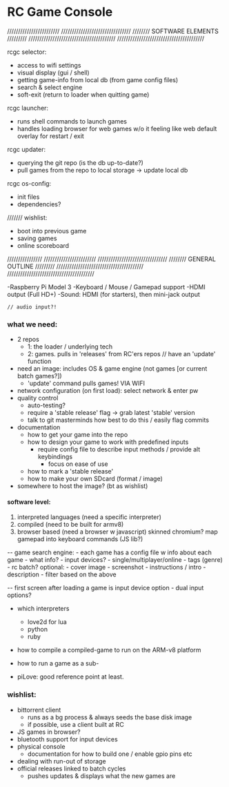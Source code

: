 # RC Game Console

////////////////////////
////////////////////////////////
//////// SOFTWARE ELEMENTS /////////
////////////////////////////////////////
////////////////////////////////////////

rcgc selector:
- access to wifi settings
- visual display (gui / shell)
- getting game-info from local db (from game config files)
- search & select engine
	<launcher>
- soft-exit (return to loader when quitting game)

rcgc launcher:
- runs shell commands to launch games
- handles loading browser for web games w/o it feeling like web
	<in game> default overlay for restart / exit

rcgc updater:
- querying the git repo (is the db up-to-date?)
- pull games from the repo to local storage
	-> update local db



	

rcgc os-config:
- init files
- dependencies?

///////
wishlist:
- boot into previous game
- saving games
- online scoreboard





////////////////
////////////////////////
////////////////////////////////
//////// GENERAL OUTLINE /////////
////////////////////////////////////////
////////////////////////////////////////

-Raspberry Pi Model 3
-Keyboard / Mouse / Gamepad support
-HDMI output (Full HD+)
-Sound: HDMI (for starters), then mini-jack output

	// audio input?!

### what we need:
- 2 repos
	- 1: the loader / underlying tech
	- 2: games. pulls in 'releases' from RC'ers repos
		// have an 'update' function
- need an image: includes OS & game engine (not games [or current batch games?])
	- 'update' command pulls games! VIA WIFI
- network configuration (on first load): select network & enter pw
- quality control
	- auto-testing?
	- require a 'stable release' flag -> grab latest 'stable' version
	- talk to git masterminds how best to do this / easily flag commits
- documentation
	- how to get your game into the repo
	- how to design your game to work with predefined inputs
		- require config file to describe input methods / provide alt keybindings
			- focus on ease of use
	- how to mark a 'stable release'
	- how to make your own SDcard (format / image)
- somewhere to host the image? (bt as wishlist)

#### software level:
1. interpreted languages (need a specific interpreter)
2. compiled (need to be built for armv8)
3. browser based (need a browser w javascript)
	skinned chromium?
	map gamepad into keyboard commands (JS lib?)

-- game search engine:
	- each game has a config file w info about each game
	- what info?
		- input devices?
		- single/multiplayer/online
		- tags (genre)
		- rc batch?
		optional:
			- cover image
			- screenshot
			- instructions / intro
			- description
	- filter based on the above

-- first screen after loading a game is input device option
	- dual input options?

- which interpreters
	- love2d for lua
	- python
	- ruby


- how to compile a compiled-game to run on the ARM-v8 platform
- how to run a game as a sub-
- piLove: good reference point at least.


### wishlist:
- bittorrent client
	- runs as a bg process & always seeds the base disk image
	- if possible, use a client built at RC
- JS games in browser?
- bluetooth support for input devices
- physical console
	- documentation for how to build one / enable gpio pins etc
- dealing with run-out of storage
- official releases linked to batch cycles
	- pushes updates & displays what the new games are

